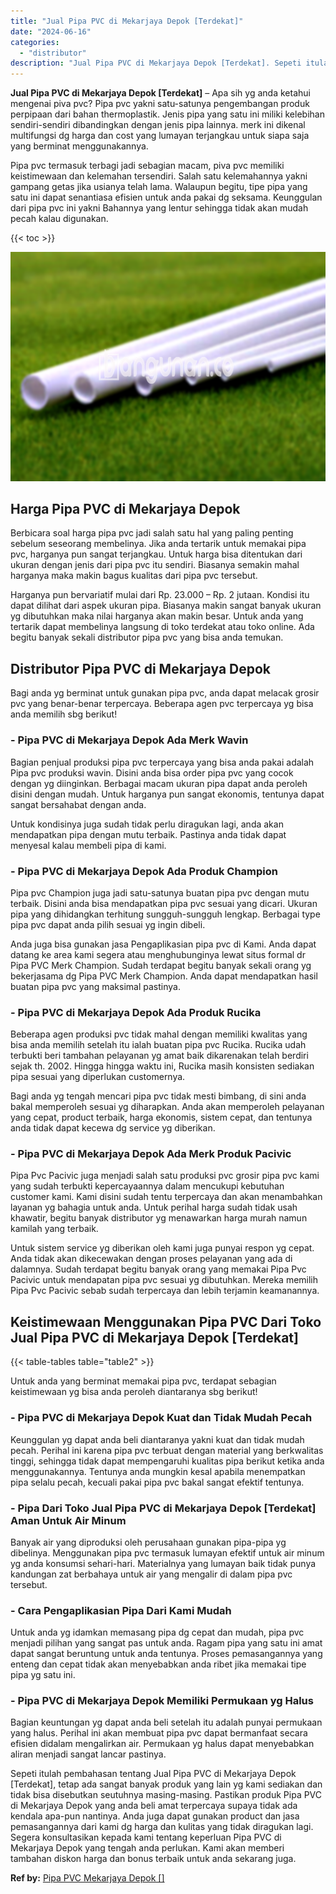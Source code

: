```yaml
---
title: "Jual Pipa PVC di Mekarjaya Depok [Terdekat]"
date: "2024-06-16"
categories: 
  - "distributor"
description: "Jual Pipa PVC di Mekarjaya Depok [Terdekat]. Sepeti itulah pembahasan tentang Jual Pipa PVC di Mekarjaya Depok [Terdekat], tetap ada sangat banyak produk y..."
---
```


**Jual Pipa PVC di Mekarjaya Depok \[Terdekat\]** – Apa sih yg anda ketahui mengenai piva pvc? Pipa pvc yakni satu-satunya pengembangan produk perpipaan dari bahan thermoplastik. Jenis pipa yang satu ini miliki kelebihan sendiri-sendiri dibandingkan dengan jenis pipa lainnya. merk ini dikenal multifungsi dg harga dan cost yang lumayan terjangkau untuk siapa saja yang berminat menggunakannya.

Pipa pvc termasuk terbagi jadi sebagian macam, piva pvc memiliki keistimewaan dan kelemahan tersendiri. Salah satu kelemahannya yakni gampang getas jika usianya telah lama. Walaupun begitu, tipe pipa yang satu ini dapat senantiasa efisien untuk anda pakai dg seksama. Keunggulan dari pipa pvc ini yakni Bahannya yang lentur sehingga tidak akan mudah pecah kalau digunakan.

{{< toc >}}

![Jual Pipa PVC di Mekarjaya Depok [Terdekat]](/images/jaul-pipa-pvc-55.png)

## Harga Pipa PVC di Mekarjaya Depok

Berbicara soal harga pipa pvc jadi salah satu hal yang paling penting sebelum seseorang membelinya. Jika anda tertarik untuk memakai pipa pvc, harganya pun sangat terjangkau. Untuk harga bisa ditentukan dari ukuran dengan jenis dari pipa pvc itu sendiri. Biasanya semakin mahal harganya maka makin bagus kualitas dari pipa pvc tersebut.

Harganya pun bervariatif mulai dari Rp. 23.000 – Rp. 2 jutaan. Kondisi itu dapat dilihat dari aspek ukuran pipa. Biasanya makin sangat banyak ukuran yg dibutuhkan maka nilai harganya akan makin besar. Untuk anda yang tertarik dapat membelinya langsung di toko terdekat atau toko online. Ada begitu banyak sekali distributor pipa pvc yang bisa anda temukan.

## Distributor Pipa PVC di Mekarjaya Depok

Bagi anda yg berminat untuk gunakan pipa pvc, anda dapat melacak grosir pvc yang benar-benar terpercaya. Beberapa agen pvc terpercaya yg bisa anda memilih sbg berikut!

### \- Pipa PVC di Mekarjaya Depok Ada Merk Wavin

Bagian penjual produksi pipa pvc terpercaya yang bisa anda pakai adalah Pipa pvc produksi wavin. Disini anda bisa order pipa pvc yang cocok dengan yg diinginkan. Berbagai macam ukuran pipa dapat anda peroleh disini dengan mudah. Untuk harganya pun sangat ekonomis, tentunya dapat sangat bersahabat dengan anda.

Untuk kondisinya juga sudah tidak perlu diragukan lagi, anda akan mendapatkan pipa dengan mutu terbaik. Pastinya anda tidak dapat menyesal kalau membeli pipa di kami.

### \- Pipa PVC di Mekarjaya Depok Ada Produk Champion

Pipa pvc Champion juga jadi satu-satunya buatan pipa pvc dengan mutu terbaik. Disini anda bisa mendapatkan pipa pvc sesuai yang dicari. Ukuran pipa yang dihidangkan terhitung sungguh-sungguh lengkap. Berbagai type pipa pvc dapat anda pilih sesuai yg ingin dibeli.

Anda juga bisa gunakan jasa Pengaplikasian pipa pvc di Kami. Anda dapat datang ke area kami segera atau menghubunginya lewat situs formal dr Pipa PVC Merk Champion. Sudah terdapat begitu banyak sekali orang yg bekerjasama dg Pipa PVC Merk Champion. Anda dapat mendapatkan hasil buatan pipa pvc yang maksimal pastinya.

### \- Pipa PVC di Mekarjaya Depok Ada Produk Rucika

Beberapa agen produksi pvc tidak mahal dengan memiliki kwalitas yang bisa anda memilih setelah itu ialah buatan pipa pvc Rucika. Rucika udah terbukti beri tambahan pelayanan yg amat baik dikarenakan telah berdiri sejak th. 2002. Hingga hingga waktu ini, Rucika masih konsisten sediakan pipa sesuai yang diperlukan customernya.

Bagi anda yg tengah mencari pipa pvc tidak mesti bimbang, di sini anda bakal memperoleh sesuai yg diharapkan. Anda akan memperoleh pelayanan yang cepat, product terbaik, harga ekonomis, sistem cepat, dan tentunya anda tidak dapat kecewa dg service yg diberikan.

### \- Pipa PVC di Mekarjaya Depok Ada Merk Produk Pacivic

Pipa Pvc Pacivic juga menjadi salah satu produksi pvc grosir pipa pvc kami yang sudah terbukti kepercayaannya dalam mencukupi kebutuhan customer kami. Kami disini sudah tentu terpercaya dan akan menambahkan layanan yg bahagia untuk anda. Untuk perihal harga sudah tidak usah khawatir, begitu banyak distributor yg menawarkan harga murah namun kamilah yang terbaik.

Untuk sistem service yg diberikan oleh kami juga punyai respon yg cepat. Anda tidak akan dikecewakan dengan proses pelayanan yang ada di dalamnya. Sudah terdapat begitu banyak orang yang memakai Pipa Pvc Pacivic untuk mendapatan pipa pvc sesuai yg dibutuhkan. Mereka memilih Pipa Pvc Pacivic sebab sudah terpercaya dan lebih terjamin keamanannya.

## Keistimewaan Menggunakan Pipa PVC Dari Toko Jual Pipa PVC di Mekarjaya Depok \[Terdekat\]

{{< table-tables table="table2" >}}

Untuk anda yang berminat memakai pipa pvc, terdapat sebagian keistimewaan yg bisa anda peroleh diantaranya sbg berikut!

### \- Pipa PVC di Mekarjaya Depok Kuat dan Tidak Mudah Pecah

Keunggulan yg dapat anda beli diantaranya yakni kuat dan tidak mudah pecah. Perihal ini karena pipa pvc terbuat dengan material yang berkwalitas tinggi, sehingga tidak dapat mempengaruhi kualitas pipa berikut ketika anda menggunakannya. Tentunya anda mungkin kesal apabila menempatkan pipa selalu pecah, kecuali pakai pipa pvc bakal sangat efektif tentunya.

### \- Pipa Dari Toko Jual Pipa PVC di Mekarjaya Depok \[Terdekat\] Aman Untuk Air Minum

Banyak air yang diproduksi oleh perusahaan gunakan pipa-pipa yg dibelinya. Menggunakan pipa pvc termasuk lumayan efektif untuk air minum yg anda konsumsi sehari-hari. Materialnya yang lumayan baik tidak punya kandungan zat berbahaya untuk air yang mengalir di dalam pipa pvc tersebut.

### \- Cara Pengaplikasian Pipa Dari Kami Mudah

Untuk anda yg idamkan memasang pipa dg cepat dan mudah, pipa pvc menjadi pilihan yang sangat pas untuk anda. Ragam pipa yang satu ini amat dapat sangat beruntung untuk anda tentunya. Proses pemasangannya yang enteng dan cepat tidak akan menyebabkan anda ribet jika memakai tipe pipa yg satu ini.

### \- Pipa PVC di Mekarjaya Depok Memiliki Permukaan yg Halus

Bagian keuntungan yg dapat anda beli setelah itu adalah punyai permukaan yang halus. Perihal ini akan membuat pipa pvc dapat bermanfaat secara efisien didalam mengalirkan air. Permukaan yg halus dapat menyebabkan aliran menjadi sangat lancar pastinya.

Sepeti itulah pembahasan tentang Jual Pipa PVC di Mekarjaya Depok \[Terdekat\], tetap ada sangat banyak produk yang lain yg kami sediakan dan tidak bisa disebutkan seutuhnya masing-masing. Pastikan produk Pipa PVC di Mekarjaya Depok yang anda beli amat terpercaya supaya tidak ada kendala apa-pun nantinya. Anda juga dapat gunakan product dan jasa pemasangannya dari kami dg harga dan kulitas yang tidak diragukan lagi. Segera konsultasikan kepada kami tentang keperluan Pipa PVC di Mekarjaya Depok yang tengah anda perlukan. Kami akan memberi tambahan diskon harga dan bonus terbaik untuk anda sekarang juga.

**Ref by:** [Pipa PVC Mekarjaya Depok []](https://id.wikipedia.org/wiki/Pipa)
